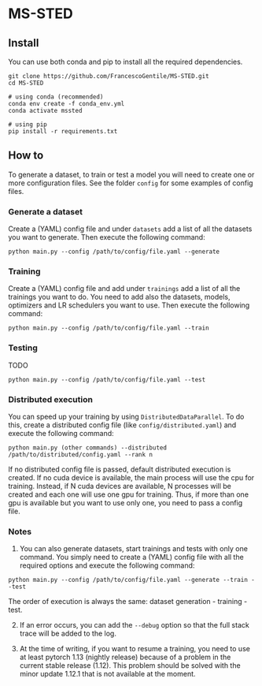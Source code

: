 # MS-STED

## Install 

You can use both conda and pip to install all the required dependencies.

```
git clone https://github.com/FrancescoGentile/MS-STED.git
cd MS-STED

# using conda (recommended)
conda env create -f conda_env.yml 
conda activate mssted

# using pip 
pip install -r requirements.txt
```

## How to

To generate a dataset, to train or test a model you will need to create one or more configuration files. See the folder ```config``` for some examples of config files.

### Generate a dataset

Create a (YAML) config file and under ```datasets``` add a list of all the datasets you want to generate. Then execute the following command:

```
python main.py --config /path/to/config/file.yaml --generate 
```

### Training
Create a (YAML) config file and add under ```trainings``` add a list of all the trainings you want to do. You need to add also the datasets, models, optimizers and LR schedulers you want to use.
Then execute the following command:

```
python main.py --config /path/to/config/file.yaml --train 
```

### Testing
TODO

```
python main.py --config /path/to/config/file.yaml --test 
```

### Distributed execution

You can speed up your training by using ```DistributedDataParallel```. To do this, create a distributed config file (like ```config/distributed.yaml```) and execute the following command:

```
python main.py (other commands) --distributed /path/to/distributed/config.yaml --rank n
```
If no distributed config file is passed, default distributed execution is created. If no cuda device is available, the main process will use the cpu for training. Instead, if N cuda devices are available, N processes will be created and each one will use one gpu for training. Thus, if more than one gpu is available but you want to use only one, you need to pass a config file. 

### Notes
1. You can also generate datasets, start trainings and tests with only one command. You simply need to create a (YAML) config file with all the required options and execute the following command:

```
python main.py --config /path/to/config/file.yaml --generate --train --test
```
The order of execution is always the same: dataset generation - training - test.

2. If an error occurs, you can add the ```--debug``` option so that the full stack trace will be added to the log. 

3. At the time of writing, if you want to resume a training, you need to use at least pytorch 1.13 (nightly release) because of a problem in the current stable release (1.12). This problem should be solved with the minor update 1.12.1 that is not available at the moment.